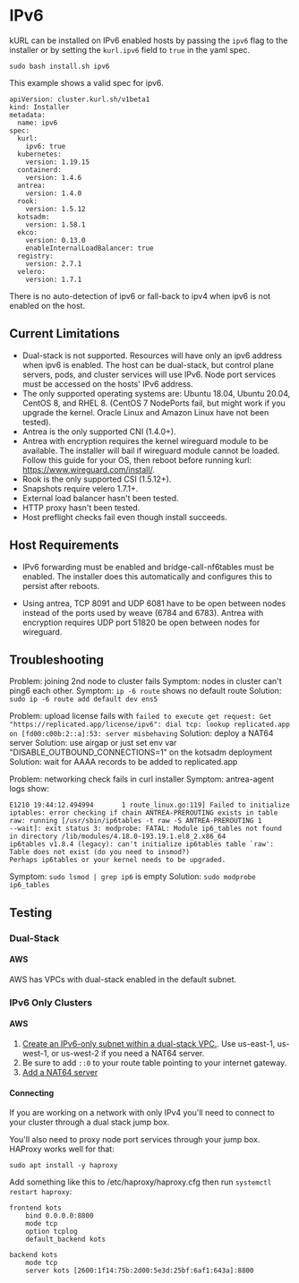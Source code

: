 # IPv6

kURL can be installed on IPv6 enabled hosts by passing the `ipv6` flag to the installer or by setting the `kurl.ipv6` field to `true` in the yaml spec.

```
sudo bash install.sh ipv6
```

This example shows a valid spec for ipv6.

```
apiVersion: cluster.kurl.sh/v1beta1
kind: Installer
metadata:
  name: ipv6
spec:
  kurl:
    ipv6: true
  kubernetes:
    version: 1.19.15
  containerd:
    version: 1.4.6
  antrea:
    version: 1.4.0
  rook:
    version: 1.5.12
  kotsadm:
    version: 1.58.1
  ekco:
    version: 0.13.0
    enableInternalLoadBalancer: true
  registry:
    version: 2.7.1
  velero:
    version: 1.7.1
```

There is no auto-detection of ipv6 or fall-back to ipv4 when ipv6 is not enabled on the host.


## Current Limitations

* Dual-stack is not supported. Resources will have only an ipv6 address when ipv6 is enabled. The host can be dual-stack, but control plane servers, pods, and cluster services will use IPv6. Node port services must be accessed on the hosts' IPv6 address.
* The only supported operating systems are: Ubuntu 18.04, Ubuntu 20.04, CentOS 8, and RHEL 8. (CentOS 7 NodePorts fail, but might work if you upgrade the kernel. Oracle Linux and Amazon Linux have not been tested).
* Antrea is the only supported CNI (1.4.0+).
* Antrea with encryption requires the kernel wireguard module to be available. The installer will bail if wireguard module cannot be loaded. Follow this guide for your OS, then reboot before running kurl: https://www.wireguard.com/install/.
* Rook is the only supported CSI (1.5.12+).
* Snapshots require velero 1.7.1+.
* External load balancer hasn't been tested.
* HTTP proxy hasn't been tested.
* Host preflight checks fail even though install succeeds.


## Host Requirements

* IPv6 forwarding must be enabled and bridge-call-nf6tables must be enabled. The installer does this automatically and configures this to persist after reboots.

* Using antrea, TCP 8091 and UDP 6081 have to be open between nodes instead of the ports used by weave (6784 and 6783). Antrea with encryption requires UDP port 51820 be open between nodes for wireguard.

## Troubleshooting


Problem: joining 2nd node to cluster fails
Symptom: nodes in cluster can't ping6 each other.
Symptom: `ip -6 route` shows no default route
Solution: `sudo ip -6 route add default dev ens5`

Problem: upload license fails with `failed to execute get request: Get "https://replicated.app/license/ipv6": dial tcp: lookup replicated.app on [fd00:c00b:2::a]:53: server misbehaving`
Solution: deploy a NAT64 server
Solution: use airgap or just set env var "DISABLE_OUTBOUND_CONNECTIONS=1" on the kotsadm deployment
Solution: wait for AAAA records to be added to replicated.app

Problem: networking check fails in curl installer
Symptom: antrea-agent logs show:
```
E1210 19:44:12.494994       1 route_linux.go:119] Failed to initialize iptables: error checking if chain ANTREA-PREROUTING exists in table raw: running [/usr/sbin/ip6tables -t raw -S ANTREA-PREROUTING 1 
--wait]: exit status 3: modprobe: FATAL: Module ip6_tables not found in directory /lib/modules/4.18.0-193.19.1.el8_2.x86_64
ip6tables v1.8.4 (legacy): can't initialize ip6tables table `raw': Table does not exist (do you need to insmod?)
Perhaps ip6tables or your kernel needs to be upgraded.
```
Symptom: `sudo lsmod | grep ip6` is empty
Solution: `sudo modprobe ip6_tables`

## Testing

### Dual-Stack

#### AWS

AWS has VPCs with dual-stack enabled in the default subnet.

### IPv6 Only Clusters

#### AWS

1. [Create an IPv6-only subnet within a dual-stack VPC.](https://aws.amazon.com/blogs/networking-and-content-delivery/introducing-ipv6-only-subnets-and-ec2-instances/). Use us-east-1, us-west-1, or us-west-2 if you need a NAT64 server.
1. Be sure to add `::0` to your route table pointing to your internet gateway.
1. [Add a NAT64 server](https://docs.aws.amazon.com/vpc/latest/userguide/vpc-nat-gateway.html)

#### Connecting

If you are working on a network with only IPv4 you'll need to connect to your cluster through a dual stack jump box.

You'll also need to proxy node port services through your jump box. HAProxy works well for that:
```
sudo apt install -y haproxy
```

Add something like this to /etc/haproxy/haproxy.cfg then run `systemctl restart haproxy`:

```
frontend kots
    bind 0.0.0.0:8800
    mode tcp
    option tcplog
    default_backend kots

backend kots
    mode tcp
    server kots [2600:1f14:75b:2d00:5e3d:25bf:6af1:643a]:8800
```
